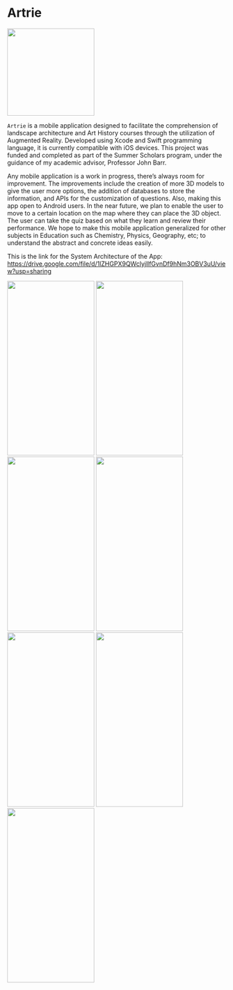 # Artrie

<img src= "https://github.com/Suryasharma04/Artrie/assets/70257997/564943c2-9a8e-4b2d-accb-fb25004323c9" width="200" height="200" align = "center"/>

`Artrie` is a mobile application designed to facilitate the comprehension of landscape architecture and Art History courses through the utilization of Augmented Reality. Developed using Xcode and Swift programming language, it is currently compatible with iOS devices. This project was funded and completed as part of the Summer Scholars program, under the guidance of my academic advisor, Professor John Barr.


Any mobile application is a work in progress, there’s always room for improvement. The improvements include the creation of more 3D models to give the user more options, the addition of databases to store the information, and APIs for the customization of questions. Also, making this app open to Android users. In the near future, we plan to enable the user to move to a certain location on the map where they can place the 3D object. The user can take the quiz based on what they learn and review their performance. We hope to make this mobile application generalized for other subjects in Education such as Chemistry, Physics, Geography, etc; to understand the abstract and concrete ideas easily.​

This is the link for the System Architecture of the App: https://drive.google.com/file/d/1lZHGPX9QWclyjllfGvnDf9hNm3OBV3uU/view?usp=sharing

<img src= "https://github.com/Suryasharma04/Artrie/assets/70257997/998aaa99-c137-48ae-bc6d-59121f54c32c" width="200" height="400" />
<img src= "https://github.com/Suryasharma04/Artrie/assets/70257997/36693d96-6d52-46d0-ba02-936ebc1428b6" width="200" height="400" />
<img src= "https://github.com/Suryasharma04/Artrie/assets/70257997/3c03385f-e56d-43f6-848e-aa7795712059" width="200" height="400" />
<img src= "https://github.com/Suryasharma04/Artrie/assets/70257997/7068ae2c-8a13-4a2c-8931-356b94345c87" width="200" height="400" />
<img src= "https://github.com/Suryasharma04/Artrie/assets/70257997/3db1ab01-8e91-4831-8ea7-69b1c162d962" width="200" height="400" />
<img src= "https://github.com/Suryasharma04/Artrie/assets/70257997/780aa178-4adb-4914-8d82-27acb2d4c6cc" width="200" height="400" />
<img src= "https://github.com/Suryasharma04/Artrie/assets/70257997/8a95c1e2-998b-4b0e-bab7-a8de6bafe167" width="200" height="400" />

